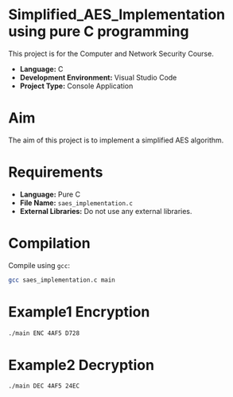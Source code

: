 # Simplified_AES_Implementation using pure C programming

This project is for the Computer and Network Security Course.

- **Language:** C
- **Development Environment:** Visual Studio Code
- **Project Type:** Console Application

# Aim

The aim of this project is to implement a simplified AES algorithm.

# Requirements
- **Language:** Pure C
- **File Name:** `saes_implementation.c`
- **External Libraries:** Do not use any external libraries.

# Compilation
Compile using `gcc`:
```bash
gcc saes_implementation.c main
```
# Example1 Encryption
```bash
./main ENC 4AF5 D728
```
# Example2 Decryption
```bash
./main DEC 4AF5 24EC
```

